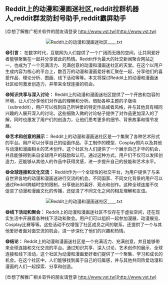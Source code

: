## **Reddit上的动漫和漫画迷社区,reddit拉群机器人,reddit群发防封号助手,reddit霸屏助手**

[😍想了解推广相关软件的朋友请登录 http://www.vst.tw](http://www.vst.tw)

 <center><img src="https://vst.tw/MP4/tuiguang/png/8.png" alt="Reddit上的动漫和漫画迷社区____.txt"></center>

**😄引言：**
在数字时代，互联网为人们提供了一个广阔而无限的空间，让共同爱好者能够聚集在一起并分享彼此的热情。Reddit作为最大的社交新闻聚合网站之一，也成为了一个充满活力、充满创意的动漫和漫画迷社区的天堂。在这个以用户生成内容为核心的平台上，数百万的动漫和漫画爱好者汇聚在一起，分享他们的喜爱作品、理论分析、图画、线下活动等等。本文将探讨Reddit上的动漫和漫画迷社区如何激发创造力，并带来全球连接的机会。

**😄知识共享与深入讨论：**
Reddit上的动漫和漫画迷社区提供了一个开放和包容的环境，让人们分享他们对作品的理解和分析。借助各种主题的子版块（subreddit），用户可以找到自己所钟爱的特定作品或者风格，并与其他具有相同兴趣的人展开深入的讨论。这些细致入微的讨论帖子提供了对作品更加深入的了解，同时也激发了用户们的创造力，让他们思考更多的细节、背景故事和情节发展。

**😄艺术和创意的展示：**
Reddit上的动漫和漫画迷社区是一个集聚了各种艺术形式的平台。用户可以分享自己的绘画作品、手工制作的模型、Cosplay照片以及其他与动漫和漫画相关的艺术创作。这个社区为人们提供了一个展示自己才华的机会，并且能够得到来自全球用户的鼓励和认可。通过这种方式，用户们不仅可以发挥创造力，还能够从其他人的作品中获得灵感，进一步提升自己的技能和艺术水平。

**😄全球连接和文化交流：**
Reddit作为一个全球性的社交平台，为用户提供了与来自世界各地的动漫和漫画迷进行交流的机会。不同国家、不同文化背景的用户可以通过Reddit跨越时空的限制，分享彼此的喜好、观点和创作。这种全球连接不仅促进了动漫和漫画文化的传播，还促进了不同文化之间的相互理解和友谊。

 <center><img src="https://vst.tw/MP4/tuiguang/png/2.png" alt="Reddit上的动漫和漫画迷社区____.txt"></center>

**😄线下活动和聚会：**
Reddit上的动漫和漫画迷社区不仅存在于虚拟空间，还在现实生活中开展着各种线下活动和聚会。用户们可以组织一起参加漫展、动漫展览、Cosplay比赛等等。这些活动不仅增强了社区成员之间的联系，还提供了一个与其他爱好者面对面交流的机会，进一步深化了他们的兴趣和热情。

**😄结论：**
Reddit上的动漫和漫画迷社区是一个充满活力、充满创意，并且能够带来全球连接和文化交流的平台。通过知识共享、深入讨论、艺术创作的展示、全球连接和线下活动，这个社区为动漫和漫画爱好者们提供了一个聚集、学习和成长的机会。在这个社区中，人们能够找到属于自己的归属感，并与其他共同热爱动漫和漫画的人们一起探索、分享和创造。

[😍想了解推广相关软件的朋友请登录 http://www.vst.tw](http://www.vst.tw)



